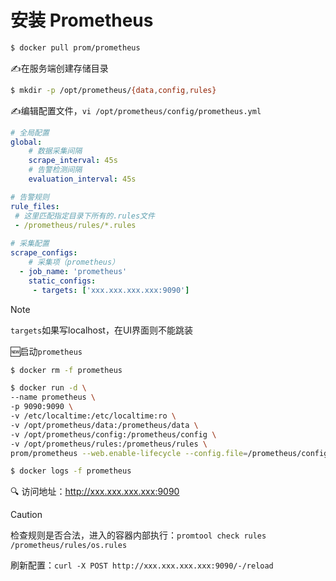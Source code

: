 
# 安装 Prometheus

```bash
$ docker pull prom/prometheus
```



✍️在服务端创建存储目录

```bash
$ mkdir -p /opt/prometheus/{data,config,rules}
```



✍️编辑配置文件，`vi /opt/prometheus/config/prometheus.yml`

```yaml
# 全局配置
global:
	# 数据采集间隔
	scrape_interval: 45s
	# 告警检测间隔
	evaluation_interval: 45s

# 告警规则
rule_files:
 # 这里匹配指定目录下所有的.rules文件
 - /prometheus/rules/*.rules
 
# 采集配置
scrape_configs:
	# 采集项（prometheus）
  - job_name: 'prometheus'
    static_configs:
     - targets: ['xxx.xxx.xxx.xxx:9090']
```

> [!NOTE]
>
> `targets`如果写localhost，在UI界面则不能跳装



:new:启动`prometheus`

```bash
$ docker rm -f prometheus

$ docker run -d \
--name prometheus \
-p 9090:9090 \
-v /etc/localtime:/etc/localtime:ro \
-v /opt/prometheus/data:/prometheus/data \
-v /opt/prometheus/config:/prometheus/config \
-v /opt/prometheus/rules:/prometheus/rules \
prom/prometheus --web.enable-lifecycle --config.file=/prometheus/config/prometheus.yml

$ docker logs -f prometheus
```

:mag: 访问地址：http://xxx.xxx.xxx.xxx:9090



> [!CAUTION]
>
> 检查规则是否合法，进入的容器内部执行：`promtool check rules /prometheus/rules/os.rules`
>
> 刷新配置：`curl -X POST http://xxx.xxx.xxx.xxx:9090/-/reload`
